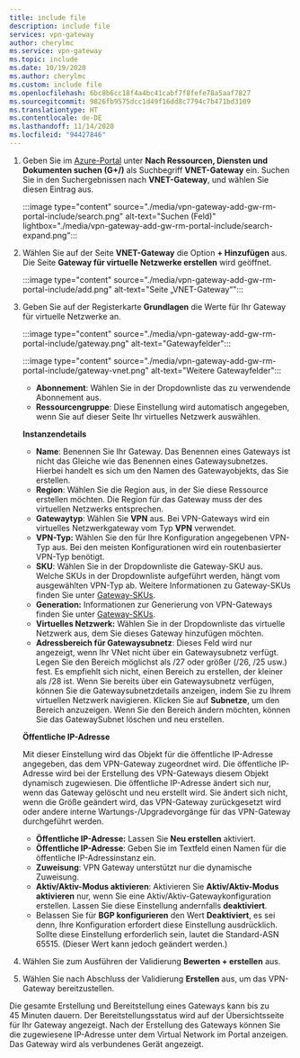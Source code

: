 ```yaml
---
title: include file
description: include file
services: vpn-gateway
author: cherylmc
ms.service: vpn-gateway
ms.topic: include
ms.date: 10/19/2020
ms.author: cherylmc
ms.custom: include file
ms.openlocfilehash: 6bc8b6cc18f4a4bc41cabf7f8fefe78a5aaf7827
ms.sourcegitcommit: 9826fb9575dcc1d49f16dd8c7794c7b471bd3109
ms.translationtype: HT
ms.contentlocale: de-DE
ms.lasthandoff: 11/14/2020
ms.locfileid: "94427846"
---
```

1. Geben Sie im [Azure-Portal](https://portal.azure.com) unter **Nach Ressourcen, Diensten und Dokumenten suchen (G+/)** als Suchbegriff **VNET-Gateway** ein. Suchen Sie in den Suchergebnissen nach **VNET-Gateway**, und wählen Sie diesen Eintrag aus.

   :::image type="content" source="./media/vpn-gateway-add-gw-rm-portal-include/search.png" alt-text="Suchen (Feld)" lightbox="./media/vpn-gateway-add-gw-rm-portal-include/search-expand.png":::

1. Wählen Sie auf der Seite **VNET-Gateway** die Option **+ Hinzufügen** aus. Die Seite **Gateway für virtuelle Netzwerke erstellen** wird geöffnet.

   :::image type="content" source="./media/vpn-gateway-add-gw-rm-portal-include/add.png" alt-text="Seite „VNET-Gateway“":::
1. Geben Sie auf der Registerkarte **Grundlagen** die Werte für Ihr Gateway für virtuelle Netzwerke an.

   :::image type="content" source="./media/vpn-gateway-add-gw-rm-portal-include/gateway.png" alt-text="Gatewayfelder":::

   :::image type="content" source="./media/vpn-gateway-add-gw-rm-portal-include/gateway-vnet.png" alt-text="Weitere Gatewayfelder":::

   * **Abonnement**: Wählen Sie in der Dropdownliste das zu verwendende Abonnement aus.
   * **Ressourcengruppe**: Diese Einstellung wird automatisch angegeben, wenn Sie auf dieser Seite Ihr virtuelles Netzwerk auswählen.

   **Instanzendetails**

   * **Name**: Benennen Sie Ihr Gateway. Das Benennen eines Gateways ist nicht das Gleiche wie das Benennen eines Gatewaysubnetzes. Hierbei handelt es sich um den Namen des Gatewayobjekts, das Sie erstellen.
   * **Region**: Wählen Sie die Region aus, in der Sie diese Ressource erstellen möchten. Die Region für das Gateway muss der des virtuellen Netzwerks entsprechen.
   * **Gatewaytyp**: Wählen Sie **VPN** aus. Bei VPN-Gateways wird ein virtuelles Netzwerkgateway vom Typ **VPN** verwendet.
   * **VPN-Typ:** Wählen Sie den für Ihre Konfiguration angegebenen VPN-Typ aus. Bei den meisten Konfigurationen wird ein routenbasierter VPN-Typ benötigt.
   * **SKU**: Wählen Sie in der Dropdownliste die Gateway-SKU aus. Welche SKUs in der Dropdownliste aufgeführt werden, hängt vom ausgewählten VPN-Typ ab. Weitere Informationen zu Gateway-SKUs finden Sie unter [Gateway-SKUs](../articles/vpn-gateway/vpn-gateway-about-vpn-gateway-settings.md#gwsku).
   * **Generation:** Informationen zur Generierung von VPN-Gateways finden Sie unter [Gateway-SKUs](../articles/vpn-gateway/vpn-gateway-about-vpngateways.md#gwsku).
   * **Virtuelles Netzwerk:** Wählen Sie in der Dropdownliste das virtuelle Netzwerk aus, dem Sie dieses Gateway hinzufügen möchten.
   * **Adressbereich für Gatewaysubnetz**: Dieses Feld wird nur angezeigt, wenn Ihr VNet nicht über ein Gatewaysubnetz verfügt. Legen Sie den Bereich möglichst als /27 oder größer (/26, /25 usw.) fest. Es empfiehlt sich nicht, einen Bereich zu erstellen, der kleiner als /28 ist. Wenn Sie bereits über ein Gatewaysubnetz verfügen, können Sie die Gatewaysubnetzdetails anzeigen, indem Sie zu Ihrem virtuellen Netzwerk navigieren. Klicken Sie auf **Subnetze**, um den Bereich anzuzeigen. Wenn Sie den Bereich ändern möchten, können Sie das GatewaySubnet löschen und neu erstellen.

   **Öffentliche IP-Adresse**

   Mit dieser Einstellung wird das Objekt für die öffentliche IP-Adresse angegeben, das dem VPN-Gateway zugeordnet wird. Die öffentliche IP-Adresse wird bei der Erstellung des VPN-Gateways diesem Objekt dynamisch zugewiesen. Die öffentliche IP-Adresse ändert sich nur, wenn das Gateway gelöscht und neu erstellt wird. Sie ändert sich nicht, wenn die Größe geändert wird, das VPN-Gateway zurückgesetzt wird oder andere interne Wartungs-/Upgradevorgänge für das VPN-Gateway durchgeführt werden.

     * **Öffentliche IP-Adresse:** Lassen Sie **Neu erstellen** aktiviert.
     * **Öffentliche IP-Adresse**: Geben Sie im Textfeld einen Namen für die öffentliche IP-Adressinstanz ein.
     * **Zuweisung**: VPN Gateway unterstützt nur die dynamische Zuweisung.
     * **Aktiv/Aktiv-Modus aktivieren**: Aktivieren Sie **Aktiv/Aktiv-Modus aktivieren** nur, wenn Sie eine Aktiv/Aktiv-Gatewaykonfiguration erstellen. Lassen Sie diese Einstellung andernfalls **deaktiviert**.
     * Belassen Sie für **BGP konfigurieren** den Wert **Deaktiviert**, es sei denn, Ihre Konfiguration erfordert diese Einstellung ausdrücklich. Sollte diese Einstellung erforderlich sein, lautet die Standard-ASN 65515. (Dieser Wert kann jedoch geändert werden.)
1. Wählen Sie zum Ausführen der Validierung **Bewerten + erstellen** aus.
1. Wählen Sie nach Abschluss der Validierung **Erstellen** aus, um das VPN-Gateway bereitzustellen.

Die gesamte Erstellung und Bereitstellung eines Gateways kann bis zu 45 Minuten dauern. Der Bereitstellungsstatus wird auf der Übersichtsseite für Ihr Gateway angezeigt. Nach der Erstellung des Gateways können Sie die zugewiesene IP-Adresse unter dem Virtual Network im Portal anzeigen. Das Gateway wird als verbundenes Gerät angezeigt.
